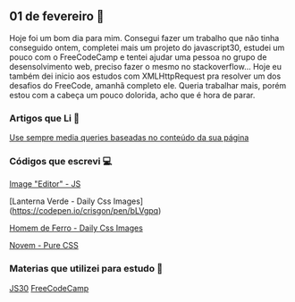 ## 01 de fevereiro :pushpin:

Hoje foi um bom dia para mim. Consegui fazer um trabalho que não tinha conseguido ontem, completei mais um projeto do javascript30, estudei um pouco com o FreeCodeCamp e tentei ajudar uma pessoa no grupo de desensolvimento web, preciso fazer o mesmo no stackoverflow... 
Hoje eu também dei inicio aos estudos com XMLHttpRequest pra resolver um dos desafios do FreeCode, amanhã completo ele.
Queria trabalhar mais, porém estou com a cabeça um pouco dolorida, acho que é hora de parar.

### Artigos que Li :newspaper:
[Use sempre media queries baseadas no conteúdo da sua página](http://sergiolopes.org/media-queries-conteudo/)


### Códigos que escrevi :computer:

[Image "Editor" - JS](https://crisgon.github.io/javascript30/3-Css-Vars/index.html)

[Lanterna Verde - Daily Css Images] (https://codepen.io/crisgon/pen/bLVgpq)

[Homem de Ferro - Daily Css Images](https://codepen.io/crisgon/pen/VQvrVe)

[Novem - Pure CSS](https://codepen.io/crisgon/pen/oEjGjq)

### Materias que utilizei para estudo :scroll:
[JS30](https://javascript30.com)
[FreeCodeCamp](https://freecodecamp.org)

